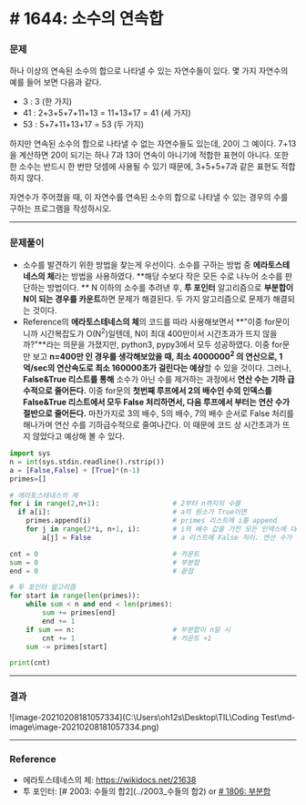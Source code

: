 # # 1644: 소수의 연속합

### 문제

하나 이상의 연속된 소수의 합으로 나타낼 수 있는 자연수들이 있다. 몇 가지 자연수의 예를 들어 보면 다음과 같다.

- 3 : 3 (한 가지)
- 41 : 2+3+5+7+11+13 = 11+13+17 = 41 (세 가지)
- 53 : 5+7+11+13+17 = 53 (두 가지)

하지만 연속된 소수의 합으로 나타낼 수 없는 자연수들도 있는데, 20이 그 예이다. 7+13을 계산하면 20이 되기는 하나 7과 13이 연속이 아니기에 적합한 표현이 아니다. 또한 한 소수는 반드시 한 번만 덧셈에 사용될 수 있기 때문에, 3+5+5+7과 같은 표현도 적합하지 않다.

자연수가 주어졌을 때, 이 자연수를 연속된 소수의 합으로 나타낼 수 있는 경우의 수를 구하는 프로그램을 작성하시오.

---

### 문제풀이

-  소수를 발견하기 위한 방법을 찾는게 우선이다. 소수를 구하는 방법 중 **에라토스테네스의 체**라는 방법을 사용하였다. **해당 수보다 작은 모든 수로 나누어 소수를 판단하는 방법이다. **
   N 이하의 소수를 추려낸 후, **투 포인터** 알고리즘으로 **부분합이 N이 되는 경우를 카운트**하면 문제가 해결된다. 두 가지 알고리즘으로 문제가 해결되는 것이다.
-  Reference의 **에라토스테네스의 체**의 코드를 따라 사용해보면서 **"이중 for문이니까 시간복잡도가 O(N<sup>2</sup>)일텐데, N이 최대 400만이서 시간초과가 뜨지 않을까?"**라는 의문을 가졌지만, python3, pypy3에서 모두 성공하였다. 
   이중 for문만 보고 **n=400만 인 경우를 생각해보았을 때, 최소 4000000<sup>2</sup> 의 연산으로, 1억/sec의 연산속도로 최소 160000초가 걸린다는 예상**할 수 있을 것이다.
   그러나, **False&True 리스트를 통해** 소수가 아닌 수를 제거하는 과정에서 **연산 수는 기하 급수적으로 줄어든다.** 이중 for문의 **첫번째 루프에서 2의 배수인 수의 인덱스를 False&True 리스트에서 모두 False 처리하면서, 다음 루프에서 부터는 연산 수가 절반으로 줄어든다.** 마찬가지로 3의 배수, 5의 배수, 7의 배수 순서로 False 처리를 해나가며 연산 수를 기하급수적으로 줄여나간다. 이 때문에 코드 상 시간초과가 뜨지 않았다고 예상해 볼 수 있다.

```python
import sys
n = int(sys.stdin.readline().rstrip())
a = [False,False] + [True]*(n-1)
primes=[]

# 에라토스테네스의 체
for i in range(2,n+1):                  # 2부터 n까지의 수를
  if a[i]:                              # a의 원소가 True이면
    primes.append(i)                    # primes 리스트에 i를 append
    for j in range(2*i, n+1, i):        # i의 배수 값을 가진 모든 인덱스에 대하여
        a[j] = False                    # a 리스트에 False 처리. 연산 수가 기하급수적으로 줄어든다.

cnt = 0                                 # 카운트
sum = 0                                 # 부분합
end = 0                                 # 끝점

# 투 포인터 알고리즘
for start in range(len(primes)):        
    while sum < n and end < len(primes):
        sum += primes[end]
        end += 1
    if sum == n:                        # 부분합이 n일 시
        cnt += 1                        # 카운트 +1
    sum -= primes[start]

print(cnt)
```



---

### 결과

![image-20210208181057334](C:\Users\oh12s\Desktop\TIL\Coding Test\md-image\image-20210208181057334.png)

---

### Reference

- 에라토스테네스의 체: https://wikidocs.net/21638
- 투 포인터: [# 2003: 수들의 합2](../2003_수들의 합2) or [# 1806: 부분합](../1806_부분합)

